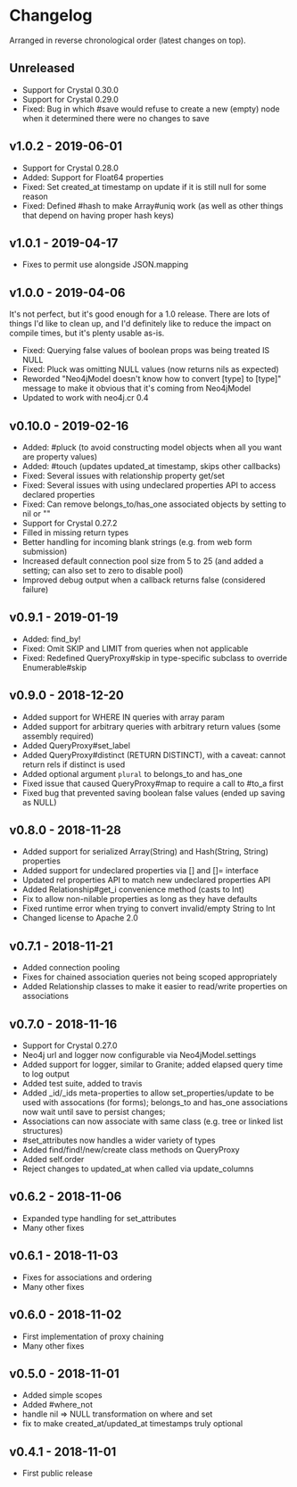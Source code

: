 # Changelog

Arranged in reverse chronological order (latest changes on top).

## Unreleased

* Support for Crystal 0.30.0
* Support for Crystal 0.29.0
* Fixed: Bug in which #save would refuse to create a new (empty) node when it determined there were no changes to save

## v1.0.2 - 2019-06-01

* Support for Crystal 0.28.0
* Added: Support for Float64 properties
* Fixed: Set created_at timestamp on update if it is still null for some reason
* Fixed: Defined #hash to make Array#uniq work (as well as other things that depend on having proper hash keys)

## v1.0.1 - 2019-04-17

* Fixes to permit use alongside JSON.mapping

## v1.0.0 - 2019-04-06

It's not perfect, but it's good enough for a 1.0 release. There are lots of things I'd like to clean up, and I'd definitely like to reduce the impact on compile times, but it's plenty usable as-is.

* Fixed: Querying false values of boolean props was being treated IS NULL
* Fixed: Pluck was omitting NULL values (now returns nils as expected)
* Reworded "Neo4jModel doesn't know how to convert [type] to [type]" message to make it obvious that it's coming from Neo4jModel
* Updated to work with neo4j.cr 0.4

## v0.10.0 - 2019-02-16

* Added: #pluck (to avoid constructing model objects when all you want are property values)
* Added: #touch (updates updated_at timestamp, skips other callbacks)
* Fixed: Several issues with relationship property get/set
* Fixed: Several issues with using undeclared properties API to access declared properties
* Fixed: Can remove belongs_to/has_one associated objects by setting to nil or ""
* Support for Crystal 0.27.2
* Filled in missing return types
* Better handling for incoming blank strings (e.g. from web form submission)
* Increased default connection pool size from 5 to 25 (and added a setting; can also set to zero to disable pool)
* Improved debug output when a callback returns false (considered failure)

## v0.9.1 - 2019-01-19

* Added: find_by!
* Fixed: Omit SKIP and LIMIT from queries when not applicable
* Fixed: Redefined QueryProxy#skip in type-specific subclass to override Enumerable#skip

## v0.9.0 - 2018-12-20

* Added support for WHERE IN queries with array param
* Added support for arbitrary queries with arbitrary return values (some assembly required)
* Added QueryProxy#set_label
* Added QueryProxy#distinct (RETURN DISTINCT), with a caveat: cannot return rels if distinct is used
* Added optional argument `plural` to belongs_to and has_one
* Fixed issue that caused QueryProxy#map to require a call to #to_a first
* Fixed bug that prevented saving boolean false values (ended up saving as NULL)

## v0.8.0 - 2018-11-28

* Added support for serialized Array(String) and Hash(String, String) properties
* Added support for undeclared properties via [] and []= interface
* Updated rel properties API to match new undeclared properties API
* Added Relationship#get_i convenience method (casts to Int)
* Fix to allow non-nilable properties as long as they have defaults
* Fixed runtime error when trying to convert invalid/empty String to Int
* Changed license to Apache 2.0

## v0.7.1 - 2018-11-21

* Added connection pooling
* Fixes for chained association queries not being scoped appropriately
* Added Relationship classes to make it easier to read/write properties on associations

## v0.7.0 - 2018-11-16

* Support for Crystal 0.27.0
* Neo4j url and logger now configurable via Neo4jModel.settings
* Added support for logger, similar to Granite; added elapsed query time to log output
* Added test suite, added to travis
* Added _id/_ids meta-properties to allow set_properties/update to be used with assocations (for forms); belongs_to and has_one associations now wait until save to persist changes;
* Associations can now associate with same class (e.g. tree or linked list structures)
* #set_attributes now handles a wider variety of types
* Added find/find!/new/create class methods on QueryProxy
* Added self.order
* Reject changes to updated_at when called via update_columns

## v0.6.2 - 2018-11-06

* Expanded type handling for set_attributes
* Many other fixes

## v0.6.1 - 2018-11-03

* Fixes for associations and ordering
* Many other fixes

## v0.6.0 - 2018-11-02

* First implementation of proxy chaining
* Many other fixes

## v0.5.0 - 2018-11-01

* Added simple scopes
* Added #where_not
* handle nil => NULL transformation on where and set
* fix to make created_at/updated_at timestamps truly optional

## v0.4.1 - 2018-11-01

* First public release
